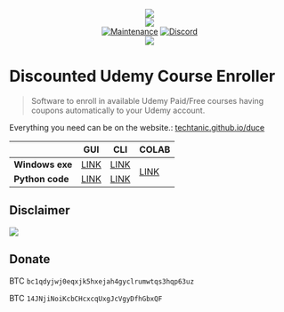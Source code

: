 <p align="center">
    <img src="https://github.com/techtanic/Discounted-Udemy-Course-Enroller/blob/master/DUCE-LOGO.png?raw=true">
    <br/>
    <img src="https://forthebadge.com/images/badges/made-with-python.svg">
    <br/>
    <a href="https://github.com/techtanic/Discounted-Udemy-Course-Enroller/graphs/commit-activity"><img alt="Maintenance" src="https://img.shields.io/badge/Maintained%3F-yes-green.svg?style=for-the-badge"></a>
    <a target="_blank" href="https://discord.gg/wFsfhJh4Rh"><img alt="Discord" src="https://img.shields.io/discord/703266580846346361.svg?label=Discord&logo=Discord&colorB=7289da&style=for-the-badge"></a>
    <br/>
    <a href="https://github.com/techtanic/Discounted-Udemy-Course-Enroller"><img src="https://cdn.discordapp.com/attachments/823472016999972884/833663336666365962/standard_10.gif"></a>
</p>


# Discounted Udemy Course Enroller

>Software to enroll in available Udemy Paid/Free courses having coupons automatically to your Udemy account.

Everything you need can be on the website.: [techtanic.github.io/duce](https://techtanic.github.io/duce/)


<table class="tg">
<thead>
  <tr>
    <th class="tg-6yw6"></th>
    <th class="tg-9wq8"><span style="font-weight:bold">GUI</span></th>
    <th class="tg-9wq8"><span style="font-weight:bold">CLI</span></th>
    <th class="tg-9wq8"><span style="font-weight:bold">COLAB</span></th>
  </tr>
</thead>
<tbody>
  <tr>
    <td class="tg-nrix"><span style="font-weight:bold">Windows exe</span></td>
    <td class="tg-9wq8"><a href="https://github.com/techtanic/Discounted-Udemy-Course-Enroller/releases/latest/download/DUCE-GUI-windows.exe" target="_blank" rel="noopener noreferrer">LINK</a></td>
    <td class="tg-9wq8"><a href="https://github.com/techtanic/Discounted-Udemy-Course-Enroller/releases/latest/download/DUCE-CLI-windows.exe" target="_blank" rel="noopener noreferrer">LINK</a></td>
    <td class="tg-9wq8" rowspan="2"><a href="https://github.com/techtanic/Discounted-Udemy-Course-Enroller/tree/master/G-COLAB#readme" target="_blank" rel="noopener noreferrer">LINK</a></td>
  </tr>
  <tr>
    <td class="tg-9wq8"><span style="font-weight:bold">Python code</span></td>
    <td class="tg-9wq8"><a href="https://minhaskamal.github.io/DownGit/#/home?url=https://github.com/techtanic/Discounted-Udemy-Course-Enroller/tree/master/GUI" target="_blank" rel="noopener noreferrer">LINK</a></td>
    <td class="tg-9wq8"><a href="https://minhaskamal.github.io/DownGit/#/home?url=https://github.com/techtanic/Discounted-Udemy-Course-Enroller/tree/master/CLI" target="_blank" rel="noopener noreferrer">LINK</a></td>
  </tr>
</tbody>
</table>

## Disclaimer
![](https://cdn.discordapp.com/attachments/749247352073617518/785906195767754753/unknown.png)
## Donate

BTC `bc1qdyjwj0eqxjk5hxejah4gyclrumwtqs3hqp63uz` 

BTC `14JNjiNoiKcbCHcxcqUxgJcVgyDfhGbxQF`
